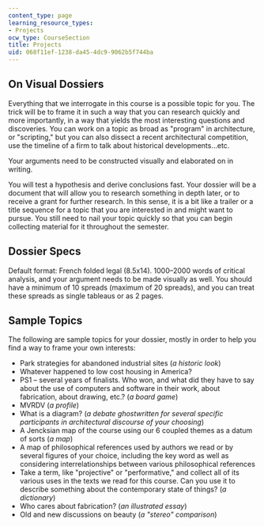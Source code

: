```yaml
---
content_type: page
learning_resource_types:
- Projects
ocw_type: CourseSection
title: Projects
uid: 068f11ef-1238-da45-4dc9-9062b5f744ba
---
```


On Visual Dossiers
------------------

Everything that we interrogate in this course is a possible topic for you. The trick will be to frame it in such a way that you can research quickly and more importantly, in a way that yields the most interesting questions and discoveries. You can work on a topic as broad as "program" in architecture, or "scripting," but you can also dissect a recent architectural competition, use the timeline of a firm to talk about historical developments…etc.

Your arguments need to be constructed visually and elaborated on in writing.

You will test a hypothesis and derive conclusions fast. Your dossier will be a document that will allow you to research something in depth later, or to receive a grant for further research. In this sense, it is a bit like a trailer or a title sequence for a topic that you are interested in and might want to pursue. You still need to nail your topic quickly so that you can begin collecting material for it throughout the semester.

Dossier Specs
-------------

Default format: French folded legal (8.5x14). 1000–2000 words of critical analysis, and your argument needs to be made visually as well. You should have a minimum of 10 spreads (maximum of 20 spreads), and you can treat these spreads as single tableaus or as 2 pages.

Sample Topics
-------------

The following are sample topics for your dossier, mostly in order to help you find a way to frame your own interests:

*   Park strategies for abandoned industrial sites (_a historic look_)
*   Whatever happened to low cost housing in America?
*   PS1 – several years of finalists. Who won, and what did they have to say about the use of computers and software in their work, about fabrication, about drawing, etc.? (_a board game_)
*   MVRDV (_a profile_)
*   What is a diagram? (_a debate ghostwritten for several specific participants in architectural discourse of your choosing_)
*   A Jencksian map of the course using our 6 coupled themes as a datum of sorts (_a map_)
*   A map of philosophical references used by authors we read or by several figures of your choice, including the key word as well as considering interrelationships between various philosophical references
*   Take a term, like "projective" or "performative," and collect all of its various uses in the texts we read for this course. Can you use it to describe something about the contemporary state of things? (_a dictionary_)
*   Who cares about fabrication? (_an illustrated essay_)
*   Old and new discussions on beauty (_a "stereo" comparison_)